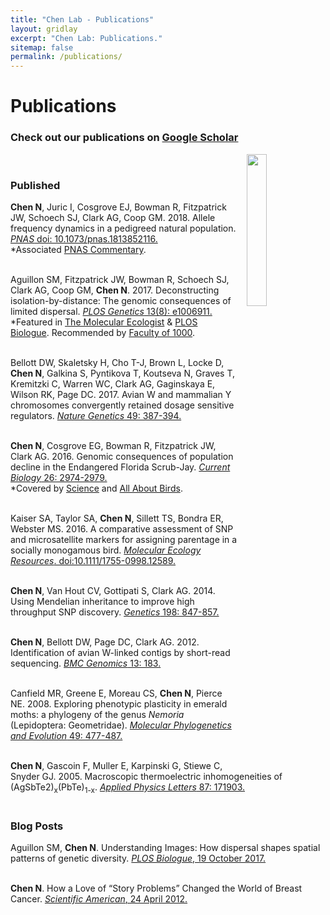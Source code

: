 ```yaml
---
title: "Chen Lab - Publications"
layout: gridlay
excerpt: "Chen Lab: Publications."
sitemap: false
permalink: /publications/
---
```



# Publications


### Check out our publications on [Google Scholar](https://scholar.google.com/citations?user=VOpNPTgAAAAJ&hl=en)
<img src = "{{ site.url}}{{ site.baseurl}}/images/pubpic/PLOSgeneticsAug2017cover.png" class="img-responsive" width = "25%" style="float: right; padding-left: 15px" />
<br>

### **Published**
**Chen N**, Juric I, Cosgrove EJ, Bowman R, Fitzpatrick JW, Schoech SJ, Clark AG, Coop GM. 2018. Allele frequency dynamics in a pedigreed natural population. [*PNAS* doi: 10.1073/pnas.1813852116.](https://doi.org/10.1073/pnas.1813852116) <br>
\*Associated [PNAS Commentary](https://www.pnas.org/content/early/2019/01/10/1820938116).
<br> <br>

Aguillon SM, Fitzpatrick JW, Bowman R, Schoech SJ, Clark AG, Coop GM, **Chen N**. 2017. Deconstructing isolation-by-distance: The genomic consequences of limited dispersal. [*PLOS Genetics* 13(8): e1006911.](https://doi.org/10.1371/journal.pgen.1006911) <br>
\*Featured in [The Molecular Ecologist](https://t.co/KfX6Geifkd) & [PLOS Biologue](https://t.co/3DU0nbgJbP). Recommended by [Faculty of 1000](https://f1000.com/prime/727874563).
<br> <br>

Bellott DW, Skaletsky H, Cho T-J, Brown L, Locke D, **Chen N**, Galkina S, Pyntikova T, Koutseva N, Graves T, Kremitzki C, Warren WC, Clark AG, Gaginskaya E, Wilson RK, Page DC. 2017. Avian W and mammalian Y chromosomes convergently retained dosage sensitive regulators. [*Nature Genetics* 49: 387-394.](http://www.nature.com/ng/journal/v49/n3/full/ng.3778.html) <br>
<br>

**Chen N**, Cosgrove EG, Bowman R, Fitzpatrick JW, Clark AG. 2016. Genomic consequences of population decline in the Endangered Florida Scrub-Jay. [*Current Biology* 26: 2974-2979.](https://doi.org/10.1016/j.cub.2016.08.062) <br>
\*Covered by [Science](http://science.sciencemag.org/content/354/6313/twil) and [All About Birds](https://www.allaboutbirds.org/even-small-scattered-florida-scrub-jay-groups-are-vital-to-the-survival-of-the-species/). 
<br><br>

Kaiser SA, Taylor SA, **Chen N**, Sillett TS, Bondra ER, Webster MS. 2016. A comparative assessment of SNP and microsatellite markers for assigning parentage in a socially monogamous bird. [*Molecular Ecology Resources*. doi:10.1111/1755-0998.12589.](http://onlinelibrary.wiley.com/doi/10.1111/1755-0998.12589/full) <br>
<br>

**Chen N**, Van Hout CV, Gottipati S, Clark AG. 2014. Using Mendelian inheritance to improve high throughput SNP discovery. [*Genetics* 198: 847-857.](http://www.genetics.org/content/early/2014/09/04/genetics.114.169052.abstract) <br>
<br>

**Chen N**, Bellott DW, Page DC, Clark AG. 2012. Identification of avian W-linked contigs by short-read sequencing. [*BMC Genomics* 13: 183.](http://www.biomedcentral.com/1471-2164/13/183/abstract) <br>
<br>

Canfield MR, Greene E, Moreau CS, **Chen N**, Pierce NE. 2008. Exploring phenotypic plasticity in emerald moths: a phylogeny of the genus *Nemoria* (Lepidoptera: Geometridae). [*Molecular Phylogenetics and Evolution* 49: 477-487.](http://www.sciencedirect.com/science/article/pii/S1055790308003552) <br>
<br>

**Chen N**, Gascoin F, Muller E, Karpinski G, Stiewe C, Snyder GJ. 2005. Macroscopic thermoelectric inhomogeneities of (AgSbTe2)<sub>x</sub>(PbTe)<sub>1-x</sub>. [*Applied Physics Letters* 87: 171903.](http://scitation.aip.org/content/aip/journal/apl/87/17/10.1063/1.2056590) <br>
<br>

### **Blog Posts**
Aguillon SM, **Chen N**. Understanding Images: How dispersal shapes spatial patterns of genetic diversity. [*PLOS Biologue*, 19 October 2017.](http://blogs.plos.org/biologue/2017/10/19/understanding-images-how-dispersal-shapes-spatial-patterns-of-genetic-diversity/) <br>
<br>

**Chen N**. How a Love of “Story Problems” Changed the World of Breast Cancer. [*Scientific American*, 24 April 2012.](http://blogs.scientificamerican.com/guest-blog/how-a-love-of-story-problems-changed-the-world-of-breast-cancer/) <br>
<br>
 
